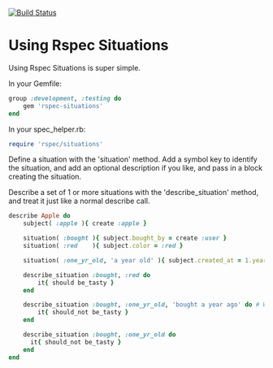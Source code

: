 [![Build Status](https://travis-ci.org/brett-richardson/rspec-situations.png?branch=master)](https://travis-ci.org/brett-richardson/rspec-situations)

Using Rspec Situations
======================

Using Rspec Situations is super simple.


In your Gemfile:
```ruby
group :development, :testing do
    gem 'rspec-situations'
end
```


In your spec_helper.rb:
```ruby
require 'rspec/situations'
```


Define a situation with the 'situation' method.
Add a symbol key to identify the situation, and add an optional description if you like, and pass in a block creating the situation.


Describe a set of 1 or more situations with the 'describe_situation' method, and treat it just like a normal describe call.


```ruby
describe Apple do
    subject( :apple ){ create :apple }

    situation( :bought ){ subject.bought_by = create :user }
    situation( :red    ){ subject.color = :red }

    situation( :one_yr_old, 'a year old' ){ subject.created_at = 1.years.ago } # With optional description

    describe_situation :bought, :red do
        it{ should be_tasty }
    end

    describe_situation :bought, :one_yr_old, 'bought a year ago' do # With optional description
        it{ should_not be_tasty }
    end

    describe_situation :bought, :one_yr_old do
      it{ should_not be_tasty }
    end
end
```
